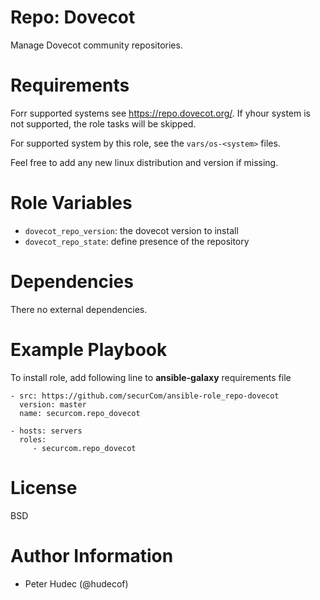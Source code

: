 # Repo: Dovecot

Manage Dovecot community repositories.

# Requirements

Forr supported systems  see https://repo.dovecot.org/. If yhour system is not supported,
the role tasks will be skipped.

For supported system by this role, see the `vars/os-<system>` files.

Feel free to add any new linux distribution and version if missing.

# Role Variables

- `dovecot_repo_version`: the dovecot version to install
- `dovecot_repo_state`: define presence of the repository

# Dependencies

There no external dependencies.

# Example Playbook

To install role, add following line to **ansible-galaxy** requirements file
```
- src: https://github.com/securCom/ansible-role_repo-dovecot
  version: master
  name: securcom.repo_dovecot
```

```
- hosts: servers
  roles:
     - securcom.repo_dovecot
```

# License

BSD

# Author Information


- Peter Hudec (@hudecof)